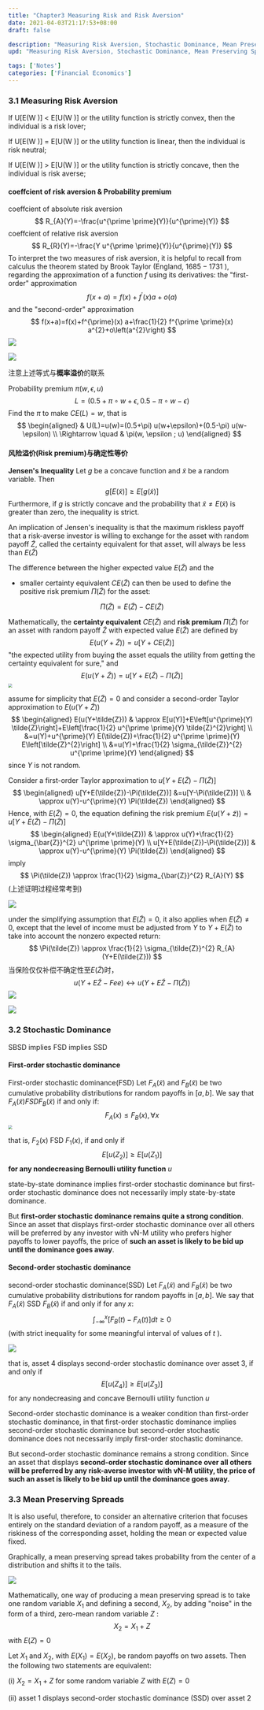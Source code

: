 ```yaml
---
title: "Chapter3 Measuring Risk and Risk Aversion"
date: 2021-04-03T21:17:53+08:00
draft: false

description: "Measuring Risk Aversion, Stochastic Dominance, Mean Preserving Spreads."
upd: "Measuring Risk Aversion, Stochastic Dominance, Mean Preserving Spreads."

tags: ['Notes']
categories: ['Financial Economics']
---
```


<!--more-->

### 3.1 Measuring Risk Aversion

If U[E(W )] < E[U(W )] or the utility function is strictly convex, then the individual is a risk lover; 

If U[E(W )] = E[U(W )] or the utility function is linear, then the individual is risk neutral; 

If U[E(W )] > E[U(W )] or the utility function is strictly concave, then the individual is risk averse;

#### coeffcient of  risk aversion & Probability premium

coeffcient of absolute risk aversion 
$$
R_{A}(Y)=-\frac{u^{\prime \prime}(Y)}{u^{\prime}(Y)}
$$
coeffcient of relative risk aversion
$$
R_{R}(Y)=-\frac{Y u^{\prime \prime}(Y)}{u^{\prime}(Y)}
$$
To interpret the two measures of risk aversion, it is helpful to recall from calculus the theorem stated by Brook Taylor (England, $1685-1731$ ), regarding the approximation of a function $f$ using its derivatives: the "first-order" approximation
$$
f(x+a)=f(x)+f^{\prime}(x) a+o(a)
$$
and the "second-order" approximation
$$
f(x+a)=f(x)+f^{\prime}(x) a+\frac{1}{2} f^{\prime \prime}(x) a^{2}+o\left(a^{2}\right)
$$
![](https://cdn.jsdelivr.net/gh/Henrry-Wu/FigBed/Figs/20200522193553.png)

![](https://cdn.jsdelivr.net/gh/Henrry-Wu/FigBed/Figs/20200522193629.png)

注意上述等式与**概率溢价**的联系

Probability premium $\pi(w, \epsilon, u)$
$$
L=(0.5+\pi \circ w+\epsilon, 0.5-\pi \circ w-\epsilon)
$$
Find the $\pi$ to make $C E(L)=w,$ that is
$$
\begin{aligned}
& U(L)=u(w)=(0.5+\pi) u(w+\epsilon)+(0.5-\pi) u(w-\epsilon) \\
\Rightarrow \quad & \pi(w, \epsilon ; u)
\end{aligned}
$$

#### 风险溢价(Risk premium)与确定性等价

**Jensen's Inequality** Let $g$ be a concave function and $\tilde{x}$ be a random variable. Then
$$
g[E(\tilde{x})] \geq E[g(\tilde{x})]
$$
Furthermore, if $g$ is strictly concave and the probability that $\tilde{x} \neq E(\tilde{x})$ is greater than zero, the inequality is strict.

An implication of Jensen's inequality is that the maximum riskless payoff that a risk-averse investor is willing to exchange for the asset with random payoff $\tilde{Z}$, called the certainty equivalent for that asset, will always be less than $E(\tilde{Z})$

The difference between the higher expected value $E(\tilde{Z})$ and the

- smaller certainty equivalent $C E(\tilde{Z})$ can then be used to define the positive risk premium $\Pi(\tilde{Z})$ for the asset:

$$
\Pi(\tilde{Z})=E(\tilde{Z})-C E(\tilde{Z})
$$

Mathematically, the **certainty equivalent** $C E(\tilde{Z})$ and **risk premium** $\Pi(\tilde{Z})$ for an asset with random payoff $\tilde{Z}$ with expected value $E(\tilde{Z})$ are defined by
$$
E(u(Y+\tilde{Z}))=u[Y+C E(\tilde{Z})]
$$
"the expected utility from buying the asset equals the utility from getting the certainty equivalent for sure," and
$$
E(u(Y+\tilde{Z}))=u[Y+E(\tilde{Z})-\Pi(\tilde{Z})]
$$
<img src="https://upload-images.jianshu.io/upload_images/20447423-bcf46f32a2fe1c9d.png?imageMogr2/auto-orient/strip%7CimageView2/2/w/1240" style="zoom:50%;" />

assume for simplicity that $E(\tilde{Z})=0$ and consider a second-order Taylor approximation to $E(u(Y+\tilde{Z}))$
$$
\begin{aligned}
E(u(Y+\tilde{Z})) & \approx E[u(Y)]+E\left[u^{\prime}(Y) \tilde{Z}\right]+E\left[\frac{1}{2} u^{\prime \prime}(Y) \tilde{Z}^{2}\right] \\
&=u(Y)+u^{\prime}(Y) E(\tilde{Z})+\frac{1}{2} u^{\prime \prime}(Y) E\left[\tilde{Z}^{2}\right] \\
&=u(Y)+\frac{1}{2} \sigma_{\tilde{Z}}^{2} u^{\prime \prime}(Y)
\end{aligned}
$$
since $Y$ is not random.

Consider a first-order Taylor approximation to $u[Y+E(\tilde{Z})-\Pi(\tilde{Z})]$
$$
\begin{aligned}
u[Y+E(\tilde{Z})-\Pi(\tilde{Z})] &=u[Y-\Pi(\tilde{Z})] \\
& \approx u(Y)-u^{\prime}(Y) \Pi(\tilde{Z})
\end{aligned}
$$
Hence, with $E(\tilde{Z})=0,$ the equation defining the risk premium $E(u(Y+\tilde{z}))=u[Y+E(\tilde{Z})-\Pi(\tilde{Z})]$
$$
\begin{aligned}
E(u(Y+\tilde{Z})) & \approx u(Y)+\frac{1}{2} \sigma_{\bar{Z}}^{2} u^{\prime \prime}(Y) \\
u[Y+E(\tilde{Z})-\Pi(\tilde{Z})] & \approx u(Y)-u^{\prime}(Y) \Pi(\tilde{Z})
\end{aligned}
$$
imply
$$
\Pi(\tilde{Z}) \approx \frac{1}{2} \sigma_{\bar{Z}}^{2} R_{A}(Y)
$$
(上述证明过程经常考到)

![](https://cdn.jsdelivr.net/gh/henrywu97/FigBed@master/2021/20220602173718.png)

under the simplifying assumption that $E(\tilde{Z})=0,$ it also applies when $E(\tilde{Z}) \neq 0,$ except that the level of income must be adjusted from $Y$ to $Y+E(\tilde{Z})$ to take into account the nonzero expected return:
$$
\Pi(\tilde{Z}) \approx \frac{1}{2} \sigma_{\tilde{Z}}^{2} R_{A}(Y+E(\tilde{Z}))
$$
当保险仅仅补偿不确定性至$E(\tilde{Z})$时，
$$
u(Y+E\tilde{Z}-Fee) \longleftrightarrow u\left(Y+E\tilde{Z}- \Pi(\tilde{Z})\right)
$$
![](https://cdn.jsdelivr.net/gh/henrywu97/FigBed@master/2021/20220602173734.png)

![](https://cdn.jsdelivr.net/gh/henrywu97/FigBed@master/2021/20220602173744.png)

### 3.2 Stochastic Dominance

SBSD implies FSD implies SSD

#### First-order stochastic dominance

First-order stochastic dominance(FSD) Let $F_{A}(\tilde{x})$ and $F_{B}(\tilde{x})$ be two cumulative probability distributions for random payoffs in $[a, b] .$ We say that $F_{A}(\tilde{x}) F S D F_{B}(\tilde{x})$ if and only if:
$$
F_{A}(x) \leq F_{B}(x), \forall x
$$
<img src="https://upload-images.jianshu.io/upload_images/20447423-5dd3a8f69d03a175.png?imageMogr2/auto-orient/strip%7CimageView2/2/w/1240" style="zoom:50%;" />

that is, $F_{2}(x) \text{ FSD } F_{1}(x),$ if and only if
$$
E\left[u\left(Z_{2}\right)\right] \geq E\left[u\left(Z_{1}\right)\right]
$$
**for any nondecreasing Bernoulli utility function** $u$

state-by-state dominance implies first-order stochastic dominance but first-order stochastic dominance does not necessarily imply state-by-state dominance. 

But **first-order stochastic dominance remains quite a strong condition**. Since an asset that displays first-order stochastic dominance over all others will be preferred by any investor with vN-M utility who prefers higher payoffs to lower payoffs, the price of **such an asset is likely to be bid up until the dominance goes away**.

#### Second-order stochastic dominance

second-order stochastic dominance(SSD) Let $F_{A}(\tilde{x})$ and $F_{B}(\tilde{x})$ be two cumulative probability distributions for random payoffs in $[a, b] .$ We say that $F_{A}(\tilde{x}) \text{ SSD } F_{B}(\tilde{x})$ if and only if for any $x:$
$$
\int_{-\infty}^{x}\left[F_{B}(t)-F_{A}(t)\right] d t \geq 0
$$
(with strict inequality for some meaningful interval of values of $t$ ).

![](https://upload-images.jianshu.io/upload_images/20447423-bb96c9eab17df45b.png?imageMogr2/auto-orient/strip%7CimageView2/2/w/1240)

that is, asset 4 displays second-order stochastic dominance over asset $3,$ if and only if
$$
E\left[u\left(Z_{4}\right)\right] \geq E\left[u\left(Z_{3}\right)\right]
$$
for any nondecreasing and concave Bernoulli utility function $u$

Second-order stochastic dominance is a weaker condition than first-order stochastic dominance, in that first-order stochastic dominance implies second-order stochastic dominance but second-order stochastic dominance does not necessarily imply first-order stochastic dominance. 

But second-order stochastic dominance remains a strong condition. Since an asset that displays **second-order stochastic dominance over all others will be preferred by any risk-averse investor with vN-M utility, the price of such an asset is likely to be bid up until the dominance goes away.**

### 3.3 Mean Preserving Spreads

It is also useful, therefore, to consider an alternative criterion that focuses entirely on the standard deviation of a random payoff, as a measure of the riskiness of the corresponding asset, holding the mean or expected value fixed.

Graphically, a mean preserving spread takes probability from the center of a distribution and shifts it to the tails.

![](https://upload-images.jianshu.io/upload_images/20447423-77796ce234acbc53.png?imageMogr2/auto-orient/strip%7CimageView2/2/w/1240)

Mathematically, one way of producing a mean preserving spread is to take one random variable $X_{1}$ and defining a second, $X_{2}$, by adding "noise" in the form of a third, zero-mean random variable $Z$ :
$$
X_{2}=X_{1}+Z
$$
with $E(Z)=0$

Let $X_{1}$ and $X_{2}$, with $E\left(X_{1}\right)=E\left(X_{2}\right),$ be random payoffs on two assets. Then the following two statements are equivalent:

(i) $X_{2}=X_{1}+Z$ for some random variable $Z$ with $E(Z)=0$

(ii) asset 1 displays second-order stochastic dominance (SSD) over asset 2